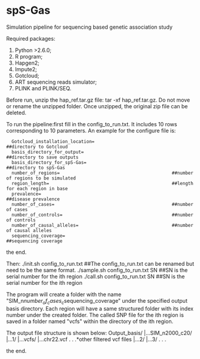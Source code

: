 # spS-Gas
Simulation pipeline for sequencing based genetic association study

Required packages:
1. Python >2.6.0;
2. R program;
3. Hapgen2;
4. Impute2;
5. Gotcloud;
6. ART sequencing reads simulator;
7. PLINK and PLINK/SEQ.

Before run, unzip the hap_ref.tar.gz file: tar -xf hap_ref.tar.gz. Do not move or rename the unzipped folder. Once unzipped, the original zip file can be deleted.

To run the pipeline:first fill in the config_to_run.txt. It includes 10 rows corresponding to 10 parameters. An example for the configure file is:

      Gotcloud_installation_location=                             ##directory to Gotcloud
      basis_directory_for_output=                                 ##directory to save outputs
      basis_directory_for_spS-Gas=                                ##directory to spS-Gas
      number_of_regions=                                          ##number of regions to be simulated
      region_length=                                              ##length for each region in base
      prevalence=                                                 ##disease prevalence
      number_of_cases=                                            ##number of cases
      number_of_controls=                                         ##number of controls
      number_of_causal_alleles=                                   ##number of causal alleles
      sequencing_coverage=                                        ##sequencing coverage

the end.

Then:
      ./init.sh  config_to_run.txt                    ##The config_to_run.txt can be renamed but need to be the same format.
      ./sample.sh config_to_run.txt SN                ##SN is the serial number for the ith region
      ./call.sh config_to_run.txt SN                  ##SN is the serial number for the ith region

The program will create a folder with the name "SIM_n$number_of_cases_c$sequencing_coverage" under the specified output basis directory. Each region will have a same structured folder with its index number under the created folder. The called SNP file for the ith region is saved in a folder named "vcfs" within the directory of the ith region.

The output file structure is shown below:
Output_basis/
      |...SIM_n2000_c20/
            |...1/
                  |...vcfs/
                        |...chr22.vcf
                        .
                        .
                        .*other filtered vcf files
            |...2/
            |...3/
            .
            .
            .
            

the end.
